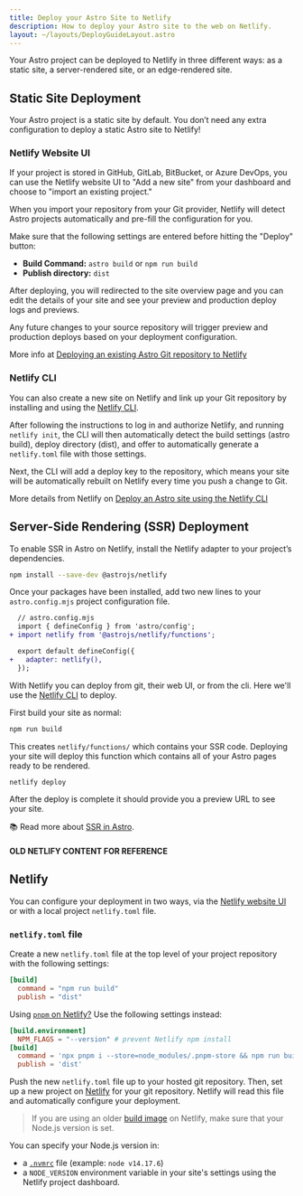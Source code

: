 ```yaml
---
title: Deploy your Astro Site to Netlify
description: How to deploy your Astro site to the web on Netlify.
layout: ~/layouts/DeployGuideLayout.astro
---
```

Your Astro project can be deployed to Netlify in three different ways: as a static site, a server-rendered site, or an edge-rendered site.

## Static Site Deployment

Your Astro project is a static site by default. You don’t need any extra configuration to deploy a static Astro site to Netlify! 


### Netlify Website UI

If your project is stored in GitHub, GitLab, BitBucket, or Azure DevOps, you can use the Netlify website UI to "Add a new site" from your dashboard and choose to "import an existing project."

When you import your repository from your Git provider, Netlify will detect Astro projects automatically and pre-fill the configuration for you.

Make sure that the following settings are entered before hitting the "Deploy" button:

- **Build Command:** `astro build` or `npm run build`
- **Publish directory:** `dist`

After deploying, you will redirected to the site overview page and you can edit the details of your site and see your preview and production deploy logs and previews.

Any future changes to your source repository will trigger preview and production deploys based on your deployment configuration.

More info at [Deploying an existing Astro Git repository to Netlify](https://www.netlify.com/blog/how-to-deploy-astro/#deploy-an-existing-git-repository-to-netlify)


### Netlify CLI

You can also create a new site on Netlify and link up your Git repository by installing and using the [Netlify CLI](https://cli.netlify.com/).

After following the instructions to log in and authorize Netlify, and running `netlify init`, the CLI will then automatically detect the build settings (astro build), deploy directory (dist), and offer to automatically generate a `netlify.toml` file with those settings. 

Next, the CLI will add a deploy key to the repository, which means your site will be automatically rebuilt on Netlify every time you push a change to Git.

More details from Netlify on [Deploy an Astro site using the Netlify CLI](https://www.netlify.com/blog/how-to-deploy-astro/#link-your-astro-project-and-deploy-using-the-netlify-cli)

## Server-Side Rendering (SSR) Deployment

To enable SSR in Astro on Netlify, install the Netlify adapter to your project’s dependencies.

```bash
npm install --save-dev @astrojs/netlify
```

Once your packages have been installed, add two new lines to your `astro.config.mjs` project configuration file.

```diff
  // astro.config.mjs
  import { defineConfig } from 'astro/config';
+ import netlify from '@astrojs/netlify/functions';

  export default defineConfig({
+   adapter: netlify(),
  });
```

With Netlify you can deploy from git, their web UI, or from the cli. Here we'll use the [Netlify CLI](https://docs.netlify.com/cli/get-started/) to deploy.

First build your site as normal:

```bash
npm run build
```

This creates `netlify/functions/` which contains your SSR code. Deploying your site will deploy this function which contains all of your Astro pages ready to be rendered.

```bash
netlify deploy
```

After the deploy is complete it should provide you a preview URL to see your site.

📚 Read more about [SSR in Astro](/en/guides/server-side-rendering/).

#### OLD NETLIFY CONTENT FOR REFERENCE
## Netlify

You can configure your deployment in two ways, via the [Netlify website UI](#netlify-website-ui) or with a local project `netlify.toml` file.

### `netlify.toml` file

Create a new `netlify.toml` file at the top level of your project repository with the following settings:

```toml
[build]
  command = "npm run build"
  publish = "dist"
```

Using [`pnpm` on Netlify?](https://answers.netlify.com/t/using-pnpm-and-pnpm-workspaces/2759) Use the following settings instead:

```toml
[build.environment]
  NPM_FLAGS = "--version" # prevent Netlify npm install
[build]
  command = 'npx pnpm i --store=node_modules/.pnpm-store && npm run build'
  publish = 'dist'
```

Push the new `netlify.toml` file up to your hosted git repository. Then, set up a new project on [Netlify](https://netlify.com/) for your git repository. Netlify will read this file and automatically configure your deployment.


> If you are using an older [build image](https://docs.netlify.com/configure-builds/get-started/#build-image-selection) on Netlify, make sure that your Node.js version is set.

You can specify your Node.js version in:
- a [`.nvmrc`](https://github.com/nvm-sh/nvm#nvmrc) file (example: `node v14.17.6`) 
- a `NODE_VERSION` environment variable in your site's settings using the Netlify project dashboard.
